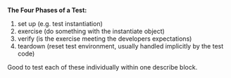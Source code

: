**The Four Phases of a Test:**

  1) set up (e.g. test instantiation)
  2) exercise (do something with the instantiate object)
  3) verify (is the exercise meeting the developers expectations)
  4) teardown (reset test environment, usually handled implicitly by the test code)

Good to test each of these individually within one describe block.
